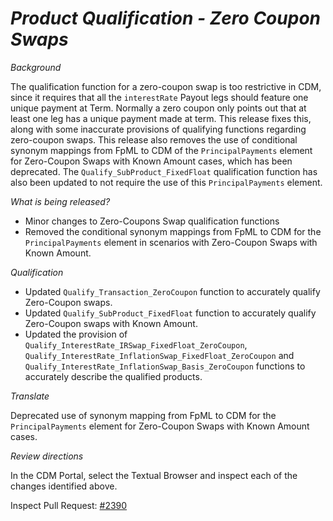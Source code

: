 # _Product Qualification - Zero Coupon Swaps_

_Background_

The qualification function for a zero-coupon swap is too restrictive in CDM, since it requires that all the `interestRate` Payout legs should feature one unique payment at Term. Normally a zero coupon only points out that at least one leg has a unique payment made at term.
This release fixes this, along with some inaccurate provisions of qualifying functions regarding zero-coupon swaps. This release also removes the use of conditional synonym mappings from FpML to CDM of the `PrincipalPayments` element for Zero-Coupon Swaps with Known Amount cases, which has been deprecated. The `Qualify_SubProduct_FixedFloat` qualification function has also been updated to not require the use of this `PrincipalPayments` element.

_What is being released?_

- Minor changes to Zero-Coupons Swap qualification functions
- Removed the conditional synonym mappings from FpML to CDM for the `PrincipalPayments` element in scenarios with Zero-Coupon Swaps with Known Amount.

_Qualification_

- Updated `Qualify_Transaction_ZeroCoupon` function to accurately qualify Zero-Coupon swaps.
- Updated `Qualify_SubProduct_FixedFloat` function to accurately qualify Zero-Coupon swaps with Known Amount.
- Updated the provision of `Qualify_InterestRate_IRSwap_FixedFloat_ZeroCoupon`, `Qualify_InterestRate_InflationSwap_FixedFloat_ZeroCoupon` and `Qualify_InterestRate_InflationSwap_Basis_ZeroCoupon` functions to accurately describe the qualified products.

_Translate_

Deprecated use of synonym mapping from FpML to CDM for the `PrincipalPayments` element for Zero-Coupon Swaps with Known Amount cases.

_Review directions_

In the CDM Portal, select the Textual Browser and inspect each of the changes identified above.

Inspect Pull Request: [#2390](https://github.com/finos/common-domain-model/pull/2390)
